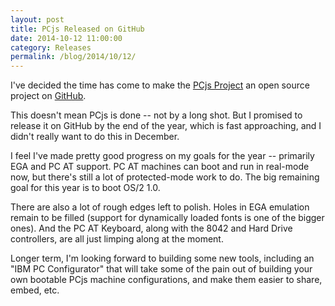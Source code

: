 ```yaml
---
layout: post
title: PCjs Released on GitHub
date: 2014-10-12 11:00:00
category: Releases
permalink: /blog/2014/10/12/
---
```


I've decided the time has come to make the [PCjs Project](https://github.com/jeffpar/pcjs) an open source project on
[GitHub](http://github.com/).

This doesn't mean PCjs is done -- not by a long shot.  But I promised to release it on GitHub by the end of
the year, which is fast approaching, and I didn't really want to do this in December.

I feel I've made pretty good progress on my goals for the year -- primarily EGA and PC AT support.  PC AT machines
can boot and run in real-mode now, but there's still a lot of protected-mode work to do.  The big remaining goal for
this year is to boot OS/2 1.0.

There are also a lot of rough edges left to polish.  Holes in EGA emulation remain to be filled (support for dynamically
loaded fonts is one of the bigger ones).  And the PC AT Keyboard, along with the 8042 and Hard Drive controllers, are all
just limping along at the moment.

Longer term, I'm looking forward to building some new tools, including an "IBM PC Configurator" that will take some
of the pain out of building your own bootable PCjs machine configurations, and make them easier to share, embed, etc.
